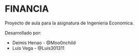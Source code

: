 # FINANCIA

Proyecto de aula para la asignatura de Ingenieria Economica.

Desarrollado por: 
* Deimis Henao - @Moo0nchild
* Luis Vega - @Luis301311
